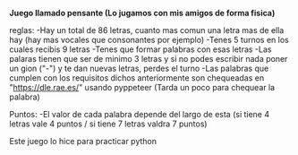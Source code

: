**Juego llamado pensante (Lo jugamos con mis amigos de forma fisica)**

reglas:
 -Hay un total de 86 letras, cuanto mas comun una letra mas de ella hay (hay mas vocales que consonantes por ejemplo)
 -Tenes 5 turnos en los cuales recibis 9 letras
 -Tenes que formar palabras con esas letras
 -Las palaras tienen que ser de minimo 3 letras y si no podes escribir nada poner un gion ("-") y te dan nuevas letras, perdes el turno
 -Las palabras que cumplen con los requisitos dichos anteriormente son chequeadas en "https://dle.rae.es/" usando pyppeteer (Tarda un poco para chequear la palabra)

Puntos:
 -El valor de cada palabra depende del largo de esta (si tiene 4 letras vale 4 puntos / si tiene 7 letras valdra 7 puntos)

Este juego lo hice para practicar python